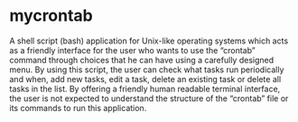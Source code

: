 # mycrontab
A shell script (bash) application for Unix-like operating systems which acts as a friendly interface for the user who wants to use the “crontab” command through choices that he can have using a carefully designed menu. By using this script, the user can check what tasks run periodically and when, add new tasks, edit a task, delete an existing task or delete all tasks in the list. By offering a friendly human readable terminal interface, the user is not expected to understand the structure of the “crontab” file or its commands to run this application. 
